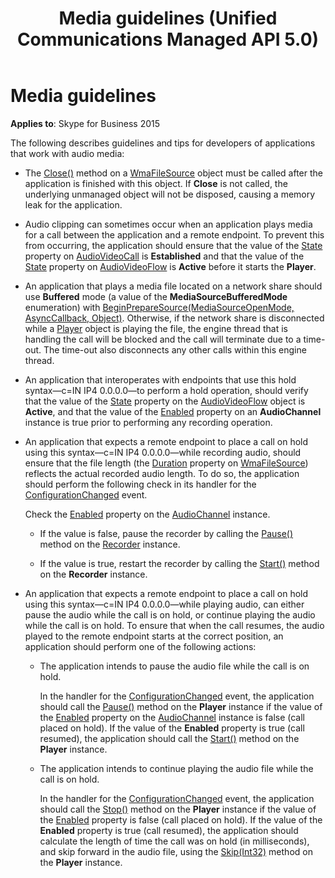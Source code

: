 ﻿---
description: Learn about the tips and guidelines for app developers working with audio media. 
title: Media guidelines (Unified Communications Managed API 5.0)
TOCTitle: Media guidelines
ms:assetid: 4c461569-1110-4cc4-aed1-f7f675b6bbc9
ms:mtpsurl: https://msdn.microsoft.com/library/Dn466086(v=office.16)
ms:contentKeyID: 65240029
ms.date: 07/27/2015
mtps_version: v=office.16
---

# Media guidelines


**Applies to**: Skype for Business 2015

The following describes guidelines and tips for developers of applications that work with audio media:

  - The [Close()](https://msdn.microsoft.com/library/hh384406\(v=office.16\)) method on a [WmaFileSource](https://msdn.microsoft.com/library/hh381280\(v=office.16\)) object must be called after the application is finished with this object. If **Close** is not called, the underlying unmanaged object will not be disposed, causing a memory leak for the application.

  - Audio clipping can sometimes occur when an application plays media for a call between the application and a remote endpoint. To prevent this from occurring, the application should ensure that the value of the [State](/library/hh381151\(v=office.16\)) property on [AudioVideoCall](/dotnet/api/microsoft.rtc.collaborationaudiovideo.audiovideocall?) is **Established** and that the value of the [State](https://msdn.microsoft.com/library/hh349893\(v=office.16\)) property on [AudioVideoFlow](/dotnet/api/microsoft.rtc.collaboration.audiovideo.audiovideoflow?) is **Active** before it starts the **Player**.

  - An application that plays a media file located on a network share should use **Buffered** mode (a value of the **MediaSourceBufferedMode** enumeration) with [BeginPrepareSource(MediaSourceOpenMode, AsyncCallback, Object)](https://msdn.microsoft.com/library/hh349115\(v=office.16\)). Otherwise, if the network share is disconnected while a [Player](/dotnet/api/microsoft.rtc.collaboration.audiovideo.player?) object is playing the file, the engine thread that is handling the call will be blocked and the call will terminate due to a time-out. The time-out also disconnects any other calls within this engine thread.

  - An application that interoperates with endpoints that use this hold syntax—c=IN IP4 0.0.0.0—to perform a hold operation, should verify that the value of the [State](https://msdn.microsoft.com/library/hh349893\(v=office.16\)) property on the [AudioVideoFlow](/dotnet/api/microsoft.rtc.collaboration.audiovideo.audiovideoflow?) object is **Active**, and that the value of the [Enabled](https://msdn.microsoft.com/library/hh365886\(v=office.16\)) property on an **AudioChannel** instance is true prior to performing any recording operation.

  - An application that expects a remote endpoint to place a call on hold using this syntax—c=IN IP4 0.0.0.0—while recording audio, should ensure that the file length (the [Duration](https://msdn.microsoft.com/library/hh384378\(v=office.16\)) property on [WmaFileSource](https://msdn.microsoft.com/library/hh381280\(v=office.16\))) reflects the actual recorded audio length. To do so, the application should perform the following check in its handler for the [ConfigurationChanged](https://msdn.microsoft.com/library/hh385088\(v=office.16\)) event.
    
    Check the [Enabled](https://msdn.microsoft.com/library/hh365886\(v=office.16\)) property on the [AudioChannel](/dotnet/api/microsoft.rtc.collaboration.audiovideo.audiochannel?) instance.
    
      - If the value is false, pause the recorder by calling the [Pause()](https://msdn.microsoft.com/library/hh349541\(v=office.16\)) method on the [Recorder](/dotnet/api/microsoft.rtc.collaboration.audiovideo.recorder?) instance.
    
      - If the value is true, restart the recorder by calling the [Start()](https://msdn.microsoft.com/library/hh383534\(v=office.16\)) method on the **Recorder** instance.

  - An application that expects a remote endpoint to place a call on hold using this syntax—c=IN IP4 0.0.0.0—while playing audio, can either pause the audio while the call is on hold, or continue playing the audio while the call is on hold. To ensure that when the call resumes, the audio played to the remote endpoint starts at the correct position, an application should perform one of the following actions:
    
      - The application intends to pause the audio file while the call is on hold.
        
        In the handler for the [ConfigurationChanged](https://msdn.microsoft.com/library/hh385088\(v=office.16\)) event, the application should call the [Pause()](https://msdn.microsoft.com/library/hh381641\(v=office.16\)) method on the **Player** instance if the value of the [Enabled](https://msdn.microsoft.com/library/hh365886\(v=office.16\)) property on the [AudioChannel](/dotnet/api/microsoft.rtc.collaboration.audiovideo.audiochannel?) instance is false (call placed on hold). If the value of the **Enabled** property is true (call resumed), the application should call the [Start()](https://msdn.microsoft.com/library/hh382632\(v=office.16\)) method on the **Player** instance.
    
      - The application intends to continue playing the audio file while the call is on hold.
        
        In the handler for the [ConfigurationChanged](https://msdn.microsoft.com/library/hh385088\(v=office.16\)) event, the application should call the [Stop()](https://msdn.microsoft.com/library/hh350156\(v=office.16\)) method on the **Player** instance if the value of the [Enabled](https://msdn.microsoft.com/library/hh365886\(v=office.16\)) property is false (call placed on hold). If the value of the **Enabled** property is true (call resumed), the application should calculate the length of time the call was on hold (in milliseconds), and skip forward in the audio file, using the [Skip(Int32)](https://msdn.microsoft.com/library/hh383920\(v=office.16\)) method on the **Player** instance.

